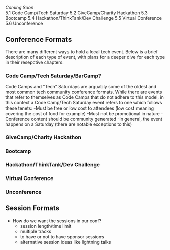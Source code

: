 *Coming Soon<br/>*
5.1 Code Camp/Tech Saturday
5.2 GiveCamp/Charity Hackathon
5.3 Bootcamp
5.4 Hackathon/ThinkTank/Dev Challenge
5.5 Virtual Conference
5.6 Unconference

## Conference Formats
There are many different ways to hold a local tech event. Below is a brief description of each type of event, with plans for a deeper dive for each type in their resepctive chapters.

### Code Camp/Tech Saturday/BarCamp?  
Code Camps and "Tech" Saturdays are arguably some of the oldest and most common tech community conference formats. While there are events that refer to themselves as Code Camps that do not adhere to this model, in this context a Code Camp/Tech Saturday event refers to one which follows these tenets: 
-Must be free or low cost to attendees (low cost meaning covering the cost of food for example)
-Must not be promotional in nature
-Conference content should be community generated
-In general, the event happens on a Saturday (there are notable exceptions to this)

### GiveCamp/Charity Hackathon  
### Bootcamp
### Hackathon/ThinkTank/Dev Challenge  
### Virtual Conference
### Unconference

## Session Formats
- How do we want the sessions in our conf?  
    - session length/time limit  
    - multiple tracks  
    - to have or not to have sponsor sessions  
    - alternative session ideas like lightning talks
